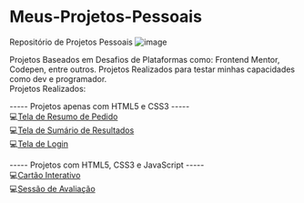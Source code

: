 # Meus-Projetos-Pessoais
 Repositório de Projetos Pessoais
 ![image](https://github.com/Devroza/Meus-Projetos-Pessoais/assets/124314801/4231049e-37e1-400b-bc69-75220a33fd48)


 Projetos Baseados em Desafios de Plataformas como: Frontend Mentor, Codepen, entre outros.
 Projetos Realizados para testar minhas capacidades como dev e programador.<br>
 Projetos Realizados:

 ----- Projetos apenas com HTML5 e CSS3 -----<br>
 💻<a href="Projetos HTML-CSS/projeto - resumo do pedido/index.html" target="_blank">Tela de Resumo de Pedido</a><br>
 💻<a href="Projetos HTML-CSS/projeto - sumário de resultados/index.html" target="_blank">Tela de Sumário de Resultados</a><br>
 💻<a href="Projetos HTML-CSS/projeto - tela de login/index.html" target="_blank">Tela de Login</a><br>

 ----- Projetos com HTML5, CSS3 e JavaScript -----<br>
 💻<a href="Projetos HTML-CSS-JavaScript/projeto - cartão interativo" target="_blank">Cartão Interativo</a><br>
 💻<a href="Projetos HTML-CSS-JavaScript/projeto - sessão de avaliação" target="_blank">Sessão de Avaliação</a><br>
